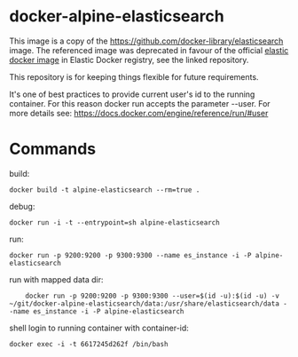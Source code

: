 # docker-alpine-elasticsearch
This image is a copy of the https://github.com/docker-library/elasticsearch image. The referenced image was
deprecated in favour of the official [elastic docker image](https://github.com/elastic/elasticsearch-docker) in Elastic Docker registry, see the linked repository.

This repository is for keeping things flexible for future requirements.

It's one of best practices to provide current user's id to the running container.
For this reason docker run accepts the parameter --user. For more details see: https://docs.docker.com/engine/reference/run/#user


# Commands

build:

    docker build -t alpine-elasticsearch --rm=true .

debug:

    docker run -i -t --entrypoint=sh alpine-elasticsearch

run:

    docker run -p 9200:9200 -p 9300:9300 --name es_instance -i -P alpine-elasticsearch

run with mapped data dir:

        docker run -p 9200:9200 -p 9300:9300 --user=$(id -u):$(id -u) -v ~/git/docker-alpine-elasticsearch/data:/usr/share/elasticsearch/data --name es_instance -i -P alpine-elasticsearch


shell login to running container with container-id:

    docker exec -i -t 6617245d262f /bin/bash